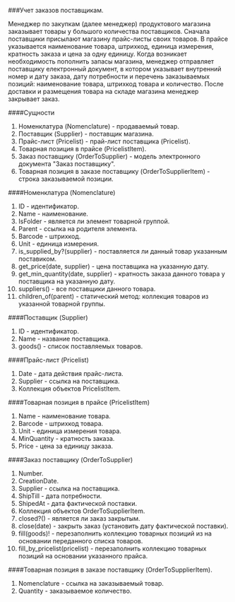 ###Учет заказов поставщикам.

Менеджер по закупкам (далее менеджер) продуктового магазина заказывает товары у большого количества поставщиков. Сначала поставщики присылают магазину прайс-листы своих товаров. В прайсе указывается наименование товара, штрихкод, единица измерения, кратность заказа и цена за одну единицу. Когда возникает необходимость пополнить запасы магазина, менеджер отправляет поставщику електронный документ, в котором указывает внутренний номер и дату заказа, дату потребности и перечень заказываемых позиций: наименование товара, штрихкод товара и количество. После доставки и размещения товара на складе магазина менеджер закрывает заказ.

####Сущности

1. Номенклатура (Nomenclature) - продаваемый товар.
2. Поставщик (Supplier) - поставщик магазина.
3. Прайс-лист (Pricelist) - прай-лист поставщика (Pricelist).
4. Товарная позиция в прайсе (PricelistItem).
3. Заказ поставщику (OrderToSupplier) - модель электронного документа "Заказ поставщику".
4. Товарная позиция в заказе поставщику (OrderToSupplierItem) - строка заказываемой позиции.

####Номенклатура (Nomenclature)

1. ID - идентификатор.
2. Name - наименование.
3. IsFolder - является ли элемент товарной группой.
4. Parent - ссылка на родителя элемента.
5. Barcode - штрихкод.
6. Unit - единица измерения.
7. is_supplied_by?(supplier) - поставляется ли данный товар указанным поставиком.
8. get_price(date, supplier) - цена поставщика на указанную дату.  
9. get_min_quantity(date, supplier) - кратность заказа данного товара у поставщика на указанную дату. 
10. suppliers() - все поставщики данного товара.
11. children_of(parent) - статический метод: коллекция товаров из указанной товарной группы.

####Поставщик (Supplier)

1. ID - идентификатор.
2. Name - название поставщика.
3. goods() - список поставляемых товаров.

####Прайс-лист (Pricelist)

1. Date - дата действия прайс-листа.
2. Supplier - ссылка на поставщика.
3. Коллекция объектов PricelistItem.

####Товарная позиция в прайсе (PricelistItem)

1. Name - наименование товара.
2. Barcode - штрихкод товара.
3. Unit - единица измерения товара.
4. MinQuantity - кратность заказа.
5. Price - цена за единицу заказа.

####Заказ поставщику (OrderToSupplier)

1. Number.
2. CreationDate.
3. Supplier - ссылка на поставщика.
3. ShipTill - дата потребности.
4. ShipedAt - дата фактической поставки.
5. Коллекция объектов OrderToSupplierItem.
6. closed?() - является ли заказ закрытым.
7. close(date) - закрыть заказ (установить дату фактической поставки).
8. fill(goods)! - перезаполнить коллекцию товарных позиций из на основании переданного списка товаров. 
9. fill_by_pricelist(pricelist) - перезаполнить коллекцию товарных позиций на основании указанного прайса.

####Товарная позиция в заказе поставщику (OrderToSupplierItem).

1. Nomenclature - ссылка на заказываемый товар.
2. Quantity - заказываемое количество.